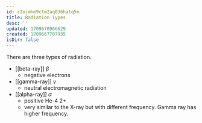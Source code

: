 ```yaml
---
id: r2ojmhm9ctm2aq036hatq5m
title: Radiation Types
desc: ''
updated: 1709670966629
created: 1709667707935
isDir: false
---
```

There are three types of radiation.

-   [[beta-ray]]
$\beta$
    -   negative electrons
-   [[gamma-ray]]
$\gamma$
    -   neutral electromagnetic radiation
-   [[alpha-ray]]
$\alpha$
    -   positive He-4 2+
    -   very similar to the X-ray but with different frequency. Gamma
        ray has higher frequency.
